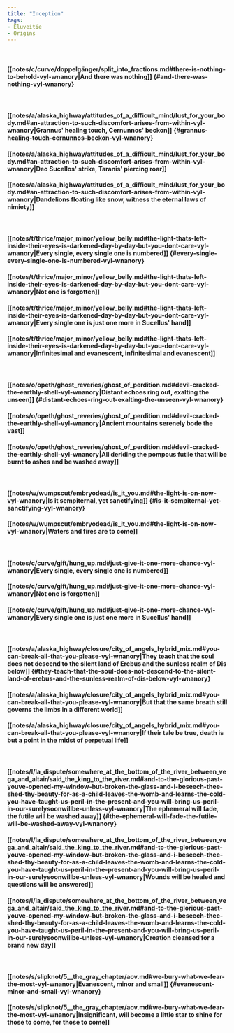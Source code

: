 ```yaml
---
title: "Inception"
tags:
- Eluveitie
- Origins
---
```

&nbsp;
#### [[notes/c/curve/doppelgänger/split_into_fractions.md#there-is-nothing-to-behold-vyl-wnanory|And there was nothing]] {#and-there-was-nothing-vyl-wnanory}
&nbsp;
#### [[notes/a/alaska_highway/attitudes_of_a_difficult_mind/lust_for_your_body.md#an-attraction-to-such-discomfort-arises-from-within-vyl-wnanory|Grannus' healing touch, Cernunnos' beckon]] {#grannus-healing-touch-cernunnos-beckon-vyl-wnanory}
#### [[notes/a/alaska_highway/attitudes_of_a_difficult_mind/lust_for_your_body.md#an-attraction-to-such-discomfort-arises-from-within-vyl-wnanory|Deo Sucellos' strike, Taranis' piercing roar]]
#### [[notes/a/alaska_highway/attitudes_of_a_difficult_mind/lust_for_your_body.md#an-attraction-to-such-discomfort-arises-from-within-vyl-wnanory|Dandelions floating like snow, witness the eternal laws of nimiety]]
&nbsp;
#### [[notes/t/thrice/major_minor/yellow_belly.md#the-light-thats-left-inside-their-eyes-is-darkened-day-by-day-but-you-dont-care-vyl-wnanory|Every single, every single one is numbered]] {#every-single-every-single-one-is-numbered-vyl-wnanory}
#### [[notes/t/thrice/major_minor/yellow_belly.md#the-light-thats-left-inside-their-eyes-is-darkened-day-by-day-but-you-dont-care-vyl-wnanory|Not one is forgotten]]
#### [[notes/t/thrice/major_minor/yellow_belly.md#the-light-thats-left-inside-their-eyes-is-darkened-day-by-day-but-you-dont-care-vyl-wnanory|Every single one is just one more in Sucellus' hand]]
#### [[notes/t/thrice/major_minor/yellow_belly.md#the-light-thats-left-inside-their-eyes-is-darkened-day-by-day-but-you-dont-care-vyl-wnanory|Infinitesimal and evanescent, infinitesimal and evanescent]]
&nbsp;
#### [[notes/o/opeth/ghost_reveries/ghost_of_perdition.md#devil-cracked-the-earthly-shell-vyl-wnanory|Distant echoes ring out, exalting the unseen]] {#distant-echoes-ring-out-exalting-the-unseen-vyl-wnanory}
#### [[notes/o/opeth/ghost_reveries/ghost_of_perdition.md#devil-cracked-the-earthly-shell-vyl-wnanory|Ancient mountains serenely bode the vast]]
#### [[notes/o/opeth/ghost_reveries/ghost_of_perdition.md#devil-cracked-the-earthly-shell-vyl-wnanory|All deriding the pompous futile that will be burnt to ashes and be washed away]]
&nbsp;
#### [[notes/w/wumpscut/embryodead/is_it_you.md#the-light-is-on-now-vyl-wnanory|Is it sempiternal, yet sanctifying]] {#is-it-sempiternal-yet-sanctifying-vyl-wnanory}
#### [[notes/w/wumpscut/embryodead/is_it_you.md#the-light-is-on-now-vyl-wnanory|Waters and fires are to come]]
&nbsp;
#### [[notes/c/curve/gift/hung_up.md#just-give-it-one-more-chance-vyl-wnanory|Every single, every single one is numbered]]
#### [[notes/c/curve/gift/hung_up.md#just-give-it-one-more-chance-vyl-wnanory|Not one is forgotten]]
#### [[notes/c/curve/gift/hung_up.md#just-give-it-one-more-chance-vyl-wnanory|Every single one is just one more in Sucellus' hand]]
&nbsp;
#### [[notes/a/alaska_highway/closure/city_of_angels_hybrid_mix.md#you-can-break-all-that-you-please-vyl-wnanory|They teach that the soul does not descend to the silent land of Erebus and the sunless realm of Dis below]] {#they-teach-that-the-soul-does-not-descend-to-the-silent-land-of-erebus-and-the-sunless-realm-of-dis-below-vyl-wnanory}
#### [[notes/a/alaska_highway/closure/city_of_angels_hybrid_mix.md#you-can-break-all-that-you-please-vyl-wnanory|But that the same breath still governs the limbs in a different world]]
#### [[notes/a/alaska_highway/closure/city_of_angels_hybrid_mix.md#you-can-break-all-that-you-please-vyl-wnanory|If their tale be true, death is but a point in the midst of perpetual life]]
&nbsp;
#### [[notes/l/la_dispute/somewhere_at_the_bottom_of_the_river_between_vega_and_altair/said_the_king_to_the_river.md#and-to-the-glorious-past-youve-opened-my-window-but-broken-the-glass-and-i-beseech-thee-shed-thy-beauty-for-as-a-child-leaves-the-womb-and-learns-the-cold-you-have-taught-us-peril-in-the-present-and-you-will-bring-us-peril-in-our-surelysoonwillbe-unless-vyl-wnanory|The ephemeral will fade, the futile will be washed away]] {#the-ephemeral-will-fade-the-futile-will-be-washed-away-vyl-wnanory}
#### [[notes/l/la_dispute/somewhere_at_the_bottom_of_the_river_between_vega_and_altair/said_the_king_to_the_river.md#and-to-the-glorious-past-youve-opened-my-window-but-broken-the-glass-and-i-beseech-thee-shed-thy-beauty-for-as-a-child-leaves-the-womb-and-learns-the-cold-you-have-taught-us-peril-in-the-present-and-you-will-bring-us-peril-in-our-surelysoonwillbe-unless-vyl-wnanory|Wounds will be healed and questions will be answered]]
#### [[notes/l/la_dispute/somewhere_at_the_bottom_of_the_river_between_vega_and_altair/said_the_king_to_the_river.md#and-to-the-glorious-past-youve-opened-my-window-but-broken-the-glass-and-i-beseech-thee-shed-thy-beauty-for-as-a-child-leaves-the-womb-and-learns-the-cold-you-have-taught-us-peril-in-the-present-and-you-will-bring-us-peril-in-our-surelysoonwillbe-unless-vyl-wnanory|Creation cleansed for a brand new day]]
&nbsp;
#### [[notes/s/slipknot/5__the_gray_chapter/aov.md#we-bury-what-we-fear-the-most-vyl-wnanory|Evanescent, minor and small]] {#evanescent-minor-and-small-vyl-wnanory}
#### [[notes/s/slipknot/5__the_gray_chapter/aov.md#we-bury-what-we-fear-the-most-vyl-wnanory|Insignificant, will become a little star to shine for those to come, for those to come]]
